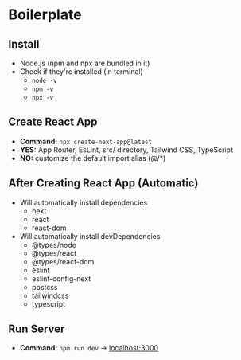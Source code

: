 # Boilerplate
## Install
- Node.js (npm and npx are bundled in it)
- Check if they're installed (in terminal)
    - `node -v`
    - `npm -v`
    - `npx -v`

## Create React App
- **Command:** `npx create-next-app@latest`
- **YES:** App Router, EsLint, src/ directory, Tailwind CSS, TypeScript
- **NO:** customize the default import alias (@/*)

## After Creating React App (Automatic)
- Will automatically install dependencies
    - next
    - react
    - react-dom
- Will automatically install devDependencies
    - @types/node
    - @types/react
    - @types/react-dom
    - eslint
    - eslint-config-next
    - postcss
    - tailwindcss
    - typescript

## Run Server
- **Command:** `npm run dev` -> [localhost:3000](http://localhost:3000/)

